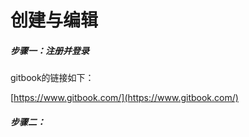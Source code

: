 # 创建与编辑

##### 步骤一：注册并登录

gitbook的链接如下：

[https://www.gitbook.com/](https://www.gitbook.com/)

##### 步骤二：



